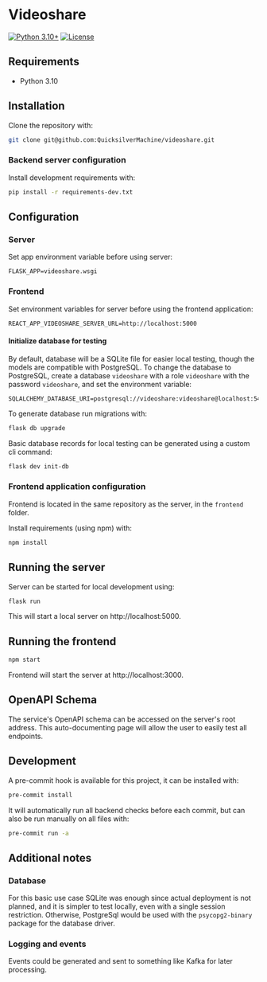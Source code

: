 # Videoshare

[![Python 3.10+](https://img.shields.io/badge/python-3.10+-blue.svg)](https://www.python.org/downloads/)
[![License](https://img.shields.io/badge/License-MIT-blue.svg)](https://gitlab.com/dejan.knezevic/address-book/-/blob/main/LICENSE)


## Requirements

- Python 3.10

## Installation

Clone the repository with:
```bash
git clone git@github.com:QuicksilverMachine/videoshare.git
```

### Backend server configuration

Install development requirements with:
```bash
pip install -r requirements-dev.txt
```

## Configuration

### Server

Set app environment variable before using server:
```
FLASK_APP=videoshare.wsgi
```
### Frontend

Set environment variables for server before using the frontend application:
```
REACT_APP_VIDEOSHARE_SERVER_URL=http://localhost:5000
```


#### Initialize database for testing

By default, database will be a SQLite file for easier local testing, though the models are compatible with PostgreSQL.
To change the database to PostgreSQL, create a database `videoshare` with a role `videoshare` with the password `videoshare`,
and set the environment variable:
```
SQLALCHEMY_DATABASE_URI=postgresql://videoshare:videoshare@localhost:5432/videoshare
```

To generate database run migrations with:
```bash
flask db upgrade
```

Basic database records for local testing can be generated using a custom cli command:
```bash
flask dev init-db
```


### Frontend application configuration

Frontend is located in the same repository as the server, in the `frontend` folder.

Install requirements (using npm) with:
```bash
npm install
```

## Running the server

Server can be started for local development using:
```bash
flask run
```
This will start a local server on http://localhost:5000.

## Running the frontend

```bash
npm start
```

Frontend will start the server at http://localhost:3000.


## OpenAPI Schema

The service's OpenAPI schema can be accessed on the server's root address. 
This auto-documenting page will allow the user to easily test all endpoints.

## Development

A pre-commit hook is available for this project, it can be installed with:
```bash
pre-commit install
```
It will automatically run all backend checks before each commit, but can also be run manually on all files with:
```bash
pre-commit run -a
```

## Additional notes

### Database
For this basic use case SQLite was enough since actual deployment is not planned, and it is simpler to test locally,
even with a single session restriction. Otherwise, PostgreSql would be used with the `psycopg2-binary` package for the
database driver.

### Logging and events
Events could be generated and sent to something like Kafka for later processing.
